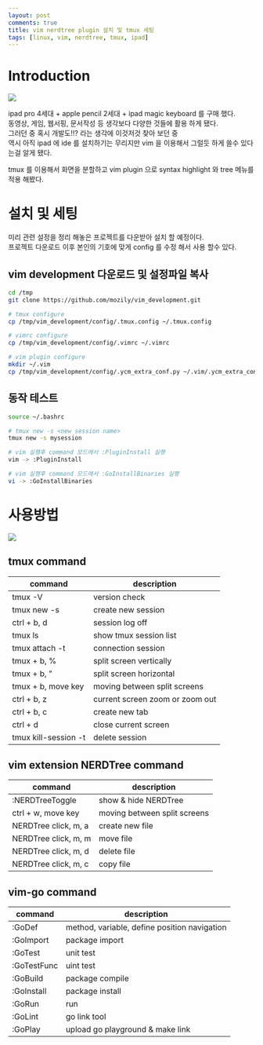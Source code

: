 ```yaml
---
layout: post
comments: true
title: vim nerdtree plugin 설치 및 tmux 세팅
tags: [linux, vim, nerdtree, tmux, ipad] 
---
```


# Introduction

![](https://drive.google.com/uc?export=download&id=1XFQ7waW0D1gRg86r1ygPUKXZ4S67DOR3)

ipad pro 4세대 + apple pencil 2세대 + ipad magic keyboard 를 구매 했다.  
동영상, 게임, 웹서핑, 문서작성 등 생각보다 다양한 것들에 활용 하게 됐다.  
그러던 중 혹시 개발도!!? 라는 생각에 이것저것 찾아 보던 중  
역시 아직 ipad 에 ide 를 설치하기는 무리지만 vim 을 이용해서 그럴듯 하게 쓸수 있다는걸 알게 됐다.  

tmux 를 이용해서 화면을 분할하고 vim plugin 으로 syntax highlight 와 tree 메뉴를 적용 해봤다.

# 설치 및 세팅

미리 관련 설정을 정리 해놓은 프로젝트를 다운받아 설치 할 예정이다.  
프로젝트 다운로드 이후 본인의 기호에 맞게 config 를 수정 해서 사용 할수 있다.  

## vim development 다운로드 및 설정파일 복사

```bash
cd /tmp
git clone https://github.com/mozily/vim_development.git

# tmux configure
cp /tmp/vim_development/config/.tmux.config ~/.tmux.config

# vimrc configure
cp /tmp/vim_development/config/.vimrc ~/.vimrc

# vim plugin configure
mkdir ~/.vim
cp /tmp/vim_development/config/.ycm_extra_conf.py ~/.vim/.ycm_extra_conf.py
```

## 동작 테스트

```bash
source ~/.bashrc

# tmux new -s <new session name>
tmux new -s mysession

# vim 실행후 command 모드에서 :PluginInstall 실행
vim -> :PluginInstall

# vim 실행후 command 모드에서 :GoInstallBinaries 실행
vi -> :GoInstallBinaries 
```

# 사용방법

![](https://drive.google.com/uc?export=download&id=144Y4uvYRDefY4Z67R0Miy4V4jaMcQyMm)

## tmux command

|command|description|
|--|--|
|tmux -V|version check|
|tmux new -s <name>|create new session|
|ctrl + b, d|session log off|
|tmux ls|show tmux session list|
|tmux attach -t <name>|connection session|
|tmux + b, %|split screen vertically|
|tmux + b, "|split screen horizontal|
|tmux + b, move key|moving between split screens|
|ctrl + b, z|current screen zoom or zoom out|
|ctrl + b, c|create new tab|
|ctrl + d|close current screen|
|tmux kill-session -t <name>|delete session|

## vim extension NERDTree command

|command|description|
|--|--|
|:NERDTreeToggle|show & hide NERDTree|
|ctrl + w, move key|moving between split screens|
|NERDTree click, m, a|create new file|
|NERDTree click, m, m|move file|
|NERDTree click, m, d|delete file|
|NERDTree click, m, c|copy file|

## vim-go command

|command|description|
|--|--|
|:GoDef|method, variable, define position navigation|
|:GoImport|package import|
|:GoTest|unit test|
|:GoTestFunc|uint test|
|:GoBuild|package compile|
|:GoInstall|package install|
|:GoRun|run|
|:GoLint|go link tool|
|:GoPlay|upload go playground & make link|
